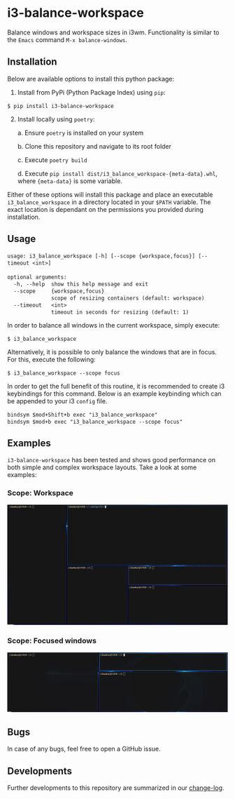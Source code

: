 # i3-balance-workspace

Balance windows and workspace sizes in i3wm. Functionality is similar to the `Emacs` command `M-x balance-windows`.

## Installation

Below are available options to install this python package:

1. Install from PyPi (Python Package Index) using `pip`:

```shell
$ pip install i3-balance-workspace
```

2. Install locally using `poetry`:

    a. Ensure `poetry` is installed on your system
    
    b. Clone this repository and navigate to its root folder
    
    c. Execute `poetry build`
    
    d. Execute `pip install dist/i3_balance_workspace-{meta-data}.whl`, where `{meta-data}` is some variable.

Either of these options will install this package and place an executable `i3_balance_workspace` in a directory located in your `$PATH` variable. The exact location is dependant on the permissions you provided during installation.

## Usage

```
usage: i3_balance_workspace [-h] [--scope {workspace,focus}] [--timeout <int>]

optional arguments:
  -h, --help  show this help message and exit
  --scope     {workspace,focus}
              scope of resizing containers (default: workspace)
  --timeout   <int>
              timeout in seconds for resizing (default: 1)
```

In order to balance all windows in the current workspace, simply execute:

```shell
$ i3_balance_workspace
```

Alternatively, it is possible to only balance the windows that are in focus. For this, execute the following:

```shell
$ i3_balance_workspace --scope focus
```

In order to get the full benefit of this routine, it is recommended to create i3 keybindings for this command. Below is an example keybinding which can be appended to your i3 `config` file.

```config
bindsym $mod+Shift+b exec "i3_balance_workspace"
bindsym $mod+b exec "i3_balance_workspace --scope focus"
```

## Examples

`i3-balance-workspace` has been tested and shows good performance on both simple and complex workspace layouts. Take a look at some examples:

### Scope: Workspace

<p align="center">
<img src="https://raw.githubusercontent.com/atreyasha/i3-balance-workspace/master/img/workspace.gif" width="800">
</p>

### Scope: Focused windows

<p align="center">
<img src="https://raw.githubusercontent.com/atreyasha/i3-balance-workspace/master/img/windows.gif" width="800">
</p>

## Bugs

In case of any bugs, feel free to open a GitHub issue.

## Developments

Further developments to this repository are summarized in our [change-log](https://raw.githubusercontent.com/atreyasha/i3-balance-workspace/master/docs/todos.md).
